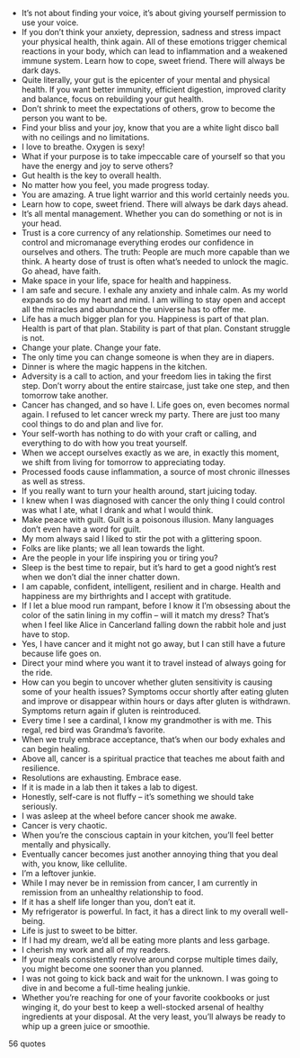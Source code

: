  - It’s not about finding your voice, it’s about giving yourself permission to use your voice.
 - If you don’t think your anxiety, depression, sadness and stress impact your physical health, think again. All of these emotions trigger chemical reactions in your body, which can lead to inflammation and a weakened immune system. Learn how to cope, sweet friend. There will always be dark days.
 - Quite literally, your gut is the epicenter of your mental and physical health. If you want better immunity, efficient digestion, improved clarity and balance, focus on rebuilding your gut health.
 - Don’t shrink to meet the expectations of others, grow to become the person you want to be.
 - Find your bliss and your joy, know that you are a white light disco ball with no ceilings and no limitations.
 - I love to breathe. Oxygen is sexy!
 - What if your purpose is to take impeccable care of yourself so that you have the energy and joy to serve others?
 - Gut health is the key to overall health.
 - No matter how you feel, you made progress today.
 - You are amazing. A true light warrior and this world certainly needs you.
 - Learn how to cope, sweet friend. There will always be dark days ahead.
 - It’s all mental management. Whether you can do something or not is in your head.
 - Trust is a core currency of any relationship. Sometimes our need to control and micromanage everything erodes our confidence in ourselves and others. The truth: People are much more capable than we think. A hearty dose of trust is often what’s needed to unlock the magic. Go ahead, have faith.
 - Make space in your life, space for health and happiness.
 - I am safe and secure. I exhale any anxiety and inhale calm. As my world expands so do my heart and mind. I am willing to stay open and accept all the miracles and abundance the universe has to offer me.
 - Life has a much bigger plan for you. Happiness is part of that plan. Health is part of that plan. Stability is part of that plan. Constant struggle is not.
 - Change your plate. Change your fate.
 - The only time you can change someone is when they are in diapers.
 - Dinner is where the magic happens in the kitchen.
 - Adversity is a call to action, and your freedom lies in taking the first step. Don’t worry about the entire staircase, just take one step, and then tomorrow take another.
 - Cancer has changed, and so have I. Life goes on, even becomes normal again. I refused to let cancer wreck my party. There are just too many cool things to do and plan and live for.
 - Your self-worth has nothing to do with your craft or calling, and everything to do with how you treat yourself.
 - When we accept ourselves exactly as we are, in exactly this moment, we shift from living for tomorrow to appreciating today.
 - Processed foods cause inflammation, a source of most chronic illnesses as well as stress.
 - If you really want to turn your health around, start juicing today.
 - I knew when I was diagnosed with cancer the only thing I could control was what I ate, what I drank and what I would think.
 - Make peace with guilt. Guilt is a poisonous illusion. Many languages don’t even have a word for guilt.
 - My mom always said I liked to stir the pot with a glittering spoon.
 - Folks are like plants; we all lean towards the light.
 - Are the people in your life inspiring you or tiring you?
 - Sleep is the best time to repair, but it’s hard to get a good night’s rest when we don’t dial the inner chatter down.
 - I am capable, confident, intelligent, resilient and in charge. Health and happiness are my birthrights and I accept with gratitude.
 - If I let a blue mood run rampant, before I know it I’m obsessing about the color of the satin lining in my coffin – will it match my dress? That’s when I feel like Alice in Cancerland falling down the rabbit hole and just have to stop.
 - Yes, I have cancer and it might not go away, but I can still have a future because life goes on.
 - Direct your mind where you want it to travel instead of always going for the ride.
 - How can you begin to uncover whether gluten sensitivity is causing some of your health issues? Symptoms occur shortly after eating gluten and improve or disappear within hours or days after gluten is withdrawn. Symptoms return again if gluten is reintroduced.
 - Every time I see a cardinal, I know my grandmother is with me. This regal, red bird was Grandma’s favorite.
 - When we truly embrace acceptance, that’s when our body exhales and can begin healing.
 - Above all, cancer is a spiritual practice that teaches me about faith and resilience.
 - Resolutions are exhausting. Embrace ease.
 - If it is made in a lab then it takes a lab to digest.
 - Honestly, self-care is not fluffy – it’s something we should take seriously.
 - I was asleep at the wheel before cancer shook me awake.
 - Cancer is very chaotic.
 - When you’re the conscious captain in your kitchen, you’ll feel better mentally and physically.
 - Eventually cancer becomes just another annoying thing that you deal with, you know, like cellulite.
 - I’m a leftover junkie.
 - While I may never be in remission from cancer, I am currently in remission from an unhealthy relationship to food.
 - If it has a shelf life longer than you, don’t eat it.
 - My refrigerator is powerful. In fact, it has a direct link to my overall well-being.
 - Life is just to sweet to be bitter.
 - If I had my dream, we’d all be eating more plants and less garbage.
 - I cherish my work and all of my readers.
 - If your meals consistently revolve around corpse multiple times daily, you might become one sooner than you planned.
 - I was not going to kick back and wait for the unknown. I was going to dive in and become a full-time healing junkie.
 - Whether you’re reaching for one of your favorite cookbooks or just winging it, do your best to keep a well-stocked arsenal of healthy ingredients at your disposal. At the very least, you’ll always be ready to whip up a green juice or smoothie.

56 quotes